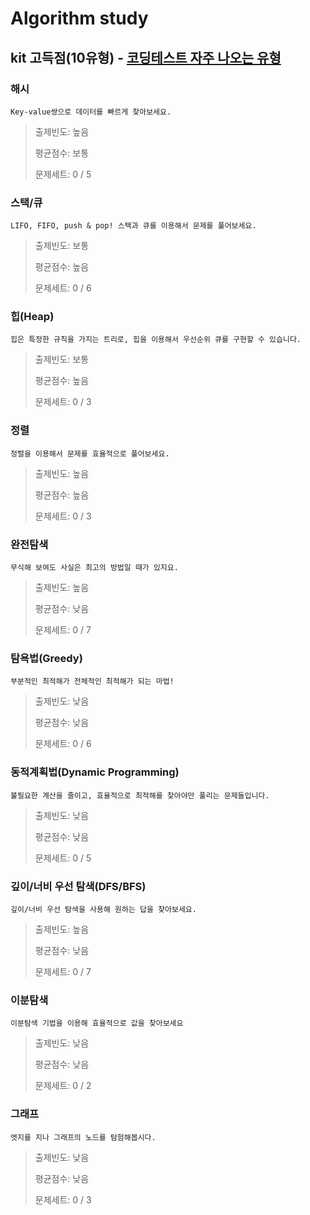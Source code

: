 # Algorithm study
## kit 고득점(10유형) - [코딩테스트 자주 나오는 유형](https://school.programmers.co.kr/learn/challenges?tab=algorithm_practice_kit)

### 해시
`Key-value쌍으로 데이터를 빠르게 찾아보세요.`
> 출제빈도: 높음
>
> 평균점수: 보통
>
> 문제세트: 0 / 5

### 스택/큐
`LIFO, FIFO, push & pop! 스택과 큐를 이용해서 문제를 풀어보세요.`
> 출제빈도: 보통
>
> 평균점수: 높음
>
> 문제세트: 0 / 6

### 힙(Heap)
`힙은 특정한 규칙을 가지는 트리로, 힙을 이용해서 우선순위 큐를 구현할 수 있습니다.`
> 출제빈도: 보통
>
> 평균점수: 높음
>
> 문제세트: 0 / 3

### 정렬
`정렬을 이용해서 문제를 효율적으로 풀어보세요.`
> 출제빈도: 높음
>
> 평균점수: 높음
>
> 문제세트: 0 / 3

### 완전탐색
`무식해 보여도 사실은 최고의 방법일 때가 있지요.`
> 출제빈도: 높음
>
> 평균점수: 낮음
>
> 문제세트: 0 / 7

### 탐욕법(Greedy)
`부분적인 최적해가 전체적인 최적해가 되는 마법!`
> 출제빈도: 낮음
>
> 평균점수: 낮음
>
> 문제세트: 0 / 6

### 동적계획법(Dynamic Programming)
`불필요한 계산을 줄이고, 효율적으로 최적해를 찾아야만 풀리는 문제들입니다.`
> 출제빈도: 낮음
>
> 평균점수: 낮음
>
> 문제세트: 0 / 5

### 깊이/너비 우선 탐색(DFS/BFS)
`깊이/너비 우선 탐색을 사용해 원하는 답을 찾아보세요.`
> 출제빈도: 높음
>
> 평균점수: 낮음
>
> 문제세트: 0 / 7

### 이분탐색
`이분탐색 기법을 이용해 효율적으로 값을 찾아보세요`
> 출제빈도: 낮음
>
> 평균점수: 낮음
>
> 문제세트: 0 / 2

### 그래프
`엣지를 지나 그래프의 노드를 탐험해봅시다.`
> 출제빈도: 낮음
>
> 평균점수: 낮음
>
> 문제세트: 0 / 3